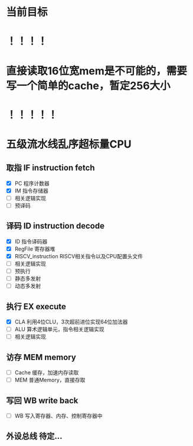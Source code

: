 # 当前目标





# ！！！！

# **直接读取16位宽mem是不可能的，需要写一个简单的cache，暂定256大小**

# ！！！！！





# 五级流水线乱序超标量CPU

## 取指 IF instruction fetch

* [X] PC 程序计数器
* [X] IM 指令存储器
* [ ] 相关逻辑实现
* [ ] 预译码

## 译码 ID instruction decode

* [X] ID                           指令译码器
* [X] RegFile                   寄存器堆
* [X] RISCV_instruction   RISCV相关指令以及CPU配置头文件
* [ ] 相关逻辑实现
* [ ] 预执行
* [ ] 静态多发射
* [ ] 动态多发射

## 执行 EX execute

* [X] CLA 利用4位CLU，3次超前进位实现64位加法器
* [ ] ALU 算术逻辑单元，指令相关逻辑实现
* [ ] 相关逻辑实现

## 访存 MEM memory

* [ ] Cache 缓存，加速内存读取
* [ ] MEM   普通Memory，直接存取

## 写回 WB write back

* [ ] WB 写入寄存器、内存、控制寄存器中

## 外设总线 待定...
